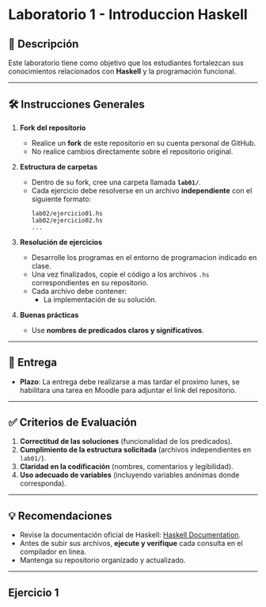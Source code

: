 # Laboratorio 1 - Introduccion Haskell

## 📌 Descripción  
Este laboratorio tiene como objetivo que los estudiantes fortalezcan sus conocimientos relacionados con **Haskell** y la programación funcional.

---

## 🛠️ Instrucciones Generales  

1. **Fork del repositorio**  
   - Realice un **fork** de este repositorio en su cuenta personal de GitHub.  
   - No realice cambios directamente sobre el repositorio original.  

2. **Estructura de carpetas**  
   - Dentro de su fork, cree una carpeta llamada **`lab01/`**.  
   - Cada ejercicio debe resolverse en un archivo **independiente** con el siguiente formato:  
     ```
     lab02/ejercicio01.hs
     lab02/ejercicio02.hs
     ...
     ```  

3. **Resolución de ejercicios**  
   - Desarrolle los programas en el entorno de programacion indicado en clase.  
   - Una vez finalizados, copie el código a los archivos `.hs` correspondientes en su repositorio.  
   - Cada archivo debe contener:
     - La implementación de su solución.  

4. **Buenas prácticas**  
   - Use **nombres de predicados claros y significativos**.
---

## 🚀 Entrega  

- **Plazo**: La entrega debe realizarse a mas tardar el proximo lunes, se habilitara una tarea en Moodle para adjuntar el link del repositorio.

---

## ✅ Criterios de Evaluación  

1. **Correctitud de las soluciones** (funcionalidad de los predicados).  
2. **Cumplimiento de la estructura solicitada** (archivos independientes en `lab01/`).  
3. **Claridad en la codificación** (nombres, comentarios y legibilidad).  
4. **Uso adecuado de variables** (incluyendo variables anónimas donde corresponda).  

---

## 💡 Recomendaciones  

- Revise la documentación oficial de Haskell: [Haskell Documentation](https://www.haskell.org/documentation/).  
- Antes de subir sus archivos, **ejecute y verifique** cada consulta en el compilador en linea.  
- Mantenga su repositorio organizado y actualizado.

---

## Ejercicio 1
